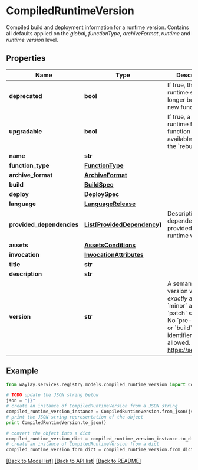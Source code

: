 # CompiledRuntimeVersion

Compiled build and deployment information for a runtime version. Contains all defaults applied on the _global_, _functionType_, _archiveFormat_, _runtime_ and _runtime version_ level.

## Properties

Name | Type | Description | Notes
------------ | ------------- | ------------- | -------------
**deprecated** | **bool** | If true, this runtime should no longer be used for new functions. | 
**upgradable** | **bool** | If true, a newer runtime for this function is available using the &#x60;rebuild&#x60; API. | 
**name** | **str** |  | 
**function_type** | [**FunctionType**](FunctionType.md) |  | 
**archive_format** | [**ArchiveFormat**](ArchiveFormat.md) |  | 
**build** | [**BuildSpec**](BuildSpec.md) |  | [optional] 
**deploy** | [**DeploySpec**](DeploySpec.md) |  | [optional] 
**language** | [**LanguageRelease**](LanguageRelease.md) |  | [optional] 
**provided_dependencies** | [**List[ProvidedDependency]**](ProvidedDependency.md) | Description of dependencies provided by this runtime version. | [optional] 
**assets** | [**AssetsConditions**](AssetsConditions.md) |  | [optional] 
**invocation** | [**InvocationAttributes**](InvocationAttributes.md) |  | [optional] 
**title** | **str** |  | 
**description** | **str** |  | [optional] 
**version** | **str** | A semantic version with _exactly_ a &#x60;major&#x60;, &#x60;minor&#x60; and &#x60;patch&#x60; specifier. No &#x60;pre-release&#x60; or &#x60;build&#x60; identifiers are allowed. See https://semver.org | 

## Example

```python
from waylay.services.registry.models.compiled_runtime_version import CompiledRuntimeVersion

# TODO update the JSON string below
json = "{}"
# create an instance of CompiledRuntimeVersion from a JSON string
compiled_runtime_version_instance = CompiledRuntimeVersion.from_json(json)
# print the JSON string representation of the object
print CompiledRuntimeVersion.to_json()

# convert the object into a dict
compiled_runtime_version_dict = compiled_runtime_version_instance.to_dict()
# create an instance of CompiledRuntimeVersion from a dict
compiled_runtime_version_form_dict = compiled_runtime_version.from_dict(compiled_runtime_version_dict)
```
[[Back to Model list]](../README.md#documentation-for-models) [[Back to API list]](../README.md#documentation-for-api-endpoints) [[Back to README]](../README.md)


